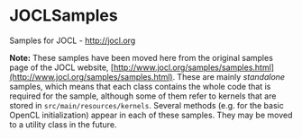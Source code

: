 # JOCLSamples

Samples for JOCL - http://jocl.org

**Note:** These samples have been moved here from the original samples page
of the JOCL website, [http://www.jocl.org/samples/samples.html](http://www.jocl.org/samples/samples.html).
These are mainly *standalone* samples, which means that each class contains
the whole code that is required for the sample, although some of them refer
to kernels that are stored in `src/main/resources/kernels`. Several methods 
(e.g. for the basic OpenCL initialization) appear in each of these samples.
They may be moved to a utility class in the future.

